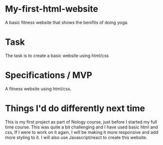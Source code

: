 # My-first-html-website
A basic fitness website that shows the benifits of doing yoga.

# Task

The task is to create a basic website using html/css

# Specifications / MVP

A fitness website using html/css.

# Things I'd do differently next time

 This is my first project as part of Nology course, just before I started my full time course. This was quite a bit challenging and I have used basic html and css, If I were to work on it again, I will be making it more responsive and add more styling to it. I will also use Javascript/react to create this website.
 
